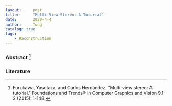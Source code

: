 ```yaml
---
layout:     post
title:      "Multi-View Stereo: A Tutorial"
date:       2020-4-4
author:     Tong
catalog: true
tags:
    - Reconstruction
---
```


### Abstract [^Furukawa15]



### Literature

[^Furukawa15]: Furukawa, Yasutaka, and Carlos Hernández. "Multi-view stereo: A tutorial." Foundations and Trends® in Computer Graphics and Vision 9.1-2 (2015): 1-148.